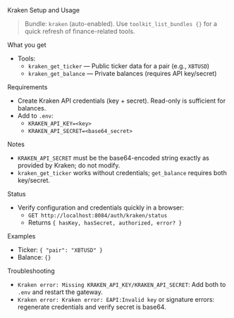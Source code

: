 Kraken Setup and Usage

> Bundle: `kraken` (auto-enabled). Use `toolkit_list_bundles {}` for a quick refresh of finance-related tools.

What you get
- Tools:
  - `kraken_get_ticker` — Public ticker data for a pair (e.g., `XBTUSD`)
  - `kraken_get_balance` — Private balances (requires API key/secret)

Requirements
- Create Kraken API credentials (key + secret). Read-only is sufficient for balances.
- Add to `.env`:
  - `KRAKEN_API_KEY=<key>`
  - `KRAKEN_API_SECRET=<base64_secret>`

Notes
- `KRAKEN_API_SECRET` must be the base64-encoded string exactly as provided by Kraken; do not modify.
- `kraken_get_ticker` works without credentials; `get_balance` requires both key/secret.

Status
- Verify configuration and credentials quickly in a browser:
  - `GET http://localhost:8084/auth/kraken/status`
  - Returns `{ hasKey, hasSecret, authorized, error? }`

Examples
- Ticker: `{ "pair": "XBTUSD" }`
- Balance: `{}`

Troubleshooting
- `Kraken error: Missing KRAKEN_API_KEY/KRAKEN_API_SECRET`: Add both to `.env` and restart the gateway.
- `Kraken error: Kraken error: EAPI:Invalid key` or signature errors: regenerate credentials and verify secret is base64.
